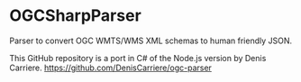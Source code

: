 # OGCSharpParser
Parser to convert OGC WMTS/WMS XML schemas to human friendly JSON.

This GitHub repository is a port in C# of the Node.js version by Denis Carriere. 
https://github.com/DenisCarriere/ogc-parser